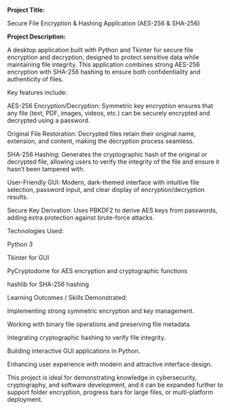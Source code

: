 **Project Title:**

Secure File Encryption & Hashing Application (AES-256 & SHA-256)

**Project Description:**

A desktop application built with Python and Tkinter for secure file encryption and decryption, designed to protect sensitive data while maintaining file integrity. This application combines strong AES-256 encryption with SHA-256 hashing to ensure both confidentiality and authenticity of files.

Key features include:

AES-256 Encryption/Decryption: Symmetric key encryption ensures that any file (text, PDF, images, videos, etc.) can be securely encrypted and decrypted using a password.

Original File Restoration: Decrypted files retain their original name, extension, and content, making the decryption process seamless.

SHA-256 Hashing: Generates the cryptographic hash of the original or decrypted file, allowing users to verify the integrity of the file and ensure it hasn’t been tampered with.

User-Friendly GUI: Modern, dark-themed interface with intuitive file selection, password input, and clear display of encryption/decryption results.

Secure Key Derivation: Uses PBKDF2 to derive AES keys from passwords, adding extra protection against brute-force attacks.

Technologies Used:

Python 3

Tkinter for GUI

PyCryptodome for AES encryption and cryptographic functions

hashlib for SHA-256 hashing

Learning Outcomes / Skills Demonstrated:

Implementing strong symmetric encryption and key management.

Working with binary file operations and preserving file metadata.

Integrating cryptographic hashing to verify file integrity.

Building interactive GUI applications in Python.

Enhancing user experience with modern and attractive interface design.

This project is ideal for demonstrating knowledge in cybersecurity, cryptography, and software development, and it can be expanded further to support folder encryption, progress bars for large files, or multi-platform deployment.
